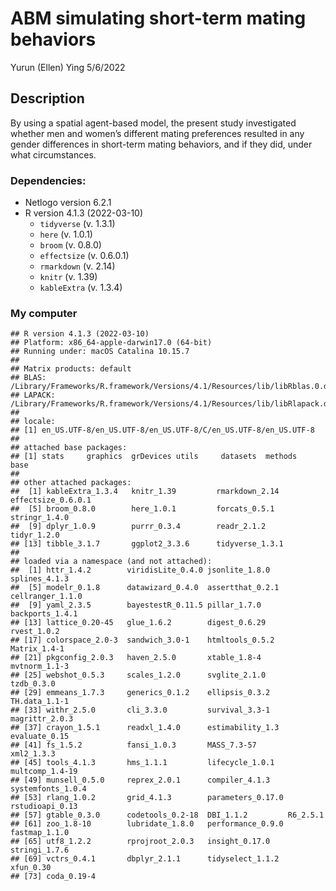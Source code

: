 ABM simulating short-term mating behaviors
================
Yurun (Ellen) Ying
5/6/2022

## Description

By using a spatial agent-based model, the present study investigated
whether men and women’s different mating preferences resulted in any
gender differences in short-term mating behaviors, and if they did,
under what circumstances.

### Dependencies:

-   Netlogo version 6.2.1
-   R version 4.1.3 (2022-03-10)
    -   `tidyverse` (v. 1.3.1)
    -   `here` (v. 1.0.1)
    -   `broom` (v. 0.8.0)
    -   `effectsize` (v. 0.6.0.1)
    -   `rmarkdown` (v. 2.14)
    -   `knitr` (v. 1.39)
    -   `kableExtra` (v. 1.3.4)

### My computer

    ## R version 4.1.3 (2022-03-10)
    ## Platform: x86_64-apple-darwin17.0 (64-bit)
    ## Running under: macOS Catalina 10.15.7
    ## 
    ## Matrix products: default
    ## BLAS:   /Library/Frameworks/R.framework/Versions/4.1/Resources/lib/libRblas.0.dylib
    ## LAPACK: /Library/Frameworks/R.framework/Versions/4.1/Resources/lib/libRlapack.dylib
    ## 
    ## locale:
    ## [1] en_US.UTF-8/en_US.UTF-8/en_US.UTF-8/C/en_US.UTF-8/en_US.UTF-8
    ## 
    ## attached base packages:
    ## [1] stats     graphics  grDevices utils     datasets  methods   base     
    ## 
    ## other attached packages:
    ##  [1] kableExtra_1.3.4   knitr_1.39         rmarkdown_2.14     effectsize_0.6.0.1
    ##  [5] broom_0.8.0        here_1.0.1         forcats_0.5.1      stringr_1.4.0     
    ##  [9] dplyr_1.0.9        purrr_0.3.4        readr_2.1.2        tidyr_1.2.0       
    ## [13] tibble_3.1.7       ggplot2_3.3.6      tidyverse_1.3.1   
    ## 
    ## loaded via a namespace (and not attached):
    ##  [1] httr_1.4.2        viridisLite_0.4.0 jsonlite_1.8.0    splines_4.1.3    
    ##  [5] modelr_0.1.8      datawizard_0.4.0  assertthat_0.2.1  cellranger_1.1.0 
    ##  [9] yaml_2.3.5        bayestestR_0.11.5 pillar_1.7.0      backports_1.4.1  
    ## [13] lattice_0.20-45   glue_1.6.2        digest_0.6.29     rvest_1.0.2      
    ## [17] colorspace_2.0-3  sandwich_3.0-1    htmltools_0.5.2   Matrix_1.4-1     
    ## [21] pkgconfig_2.0.3   haven_2.5.0       xtable_1.8-4      mvtnorm_1.1-3    
    ## [25] webshot_0.5.3     scales_1.2.0      svglite_2.1.0     tzdb_0.3.0       
    ## [29] emmeans_1.7.3     generics_0.1.2    ellipsis_0.3.2    TH.data_1.1-1    
    ## [33] withr_2.5.0       cli_3.3.0         survival_3.3-1    magrittr_2.0.3   
    ## [37] crayon_1.5.1      readxl_1.4.0      estimability_1.3  evaluate_0.15    
    ## [41] fs_1.5.2          fansi_1.0.3       MASS_7.3-57       xml2_1.3.3       
    ## [45] tools_4.1.3       hms_1.1.1         lifecycle_1.0.1   multcomp_1.4-19  
    ## [49] munsell_0.5.0     reprex_2.0.1      compiler_4.1.3    systemfonts_1.0.4
    ## [53] rlang_1.0.2       grid_4.1.3        parameters_0.17.0 rstudioapi_0.13  
    ## [57] gtable_0.3.0      codetools_0.2-18  DBI_1.1.2         R6_2.5.1         
    ## [61] zoo_1.8-10        lubridate_1.8.0   performance_0.9.0 fastmap_1.1.0    
    ## [65] utf8_1.2.2        rprojroot_2.0.3   insight_0.17.0    stringi_1.7.6    
    ## [69] vctrs_0.4.1       dbplyr_2.1.1      tidyselect_1.1.2  xfun_0.30        
    ## [73] coda_0.19-4
